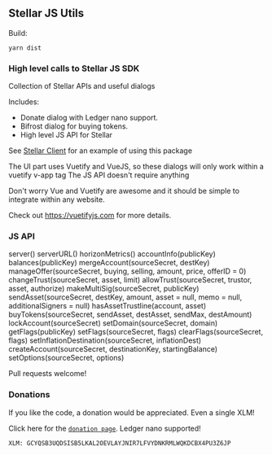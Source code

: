 ## Stellar JS Utils  


Build:
```
yarn dist
```

### High level calls to Stellar JS SDK

Collection of Stellar APIs and useful dialogs

Includes:
+ Donate dialog with Ledger nano support.
+ Bifrost dialog for buying tokens.
+ High level JS API for Stellar
 
See [Stellar Client](https://github.com/StellarKit/stellar-client) for an example of using this package

The UI part uses Vuetify and VueJS, so these dialogs will only work within a vuetify v-app tag
The JS API doesn't require anything

Don't worry Vue and Vuetify are awesome and it should be simple to integrate within any website.

Check out https://vuetifyjs.com for more details.

### JS API

server()
serverURL()
horizonMetrics()
accountInfo(publicKey)
balances(publicKey)
mergeAccount(sourceSecret, destKey)
manageOffer(sourceSecret, buying, selling, amount, price, offerID = 0)
changeTrust(sourceSecret, asset, limit)
allowTrust(sourceSecret, trustor, asset, authorize)
makeMultiSig(sourceSecret, publicKey)
sendAsset(sourceSecret, destKey, amount, asset = null, memo = null, additionalSigners = null)
hasAssetTrustline(account, asset)
buyTokens(sourceSecret, sendAsset, destAsset, sendMax, destAmount)
lockAccount(sourceSecret)
setDomain(sourceSecret, domain)
getFlags(publicKey)
setFlags(sourceSecret, flags)
clearFlags(sourceSecret, flags)
setInflationDestination(sourceSecret, inflationDest)
createAccount(sourceSecret, destinationKey, startingBalance)
setOptions(sourceSecret, options)


Pull requests welcome!

### Donations
If you like the code, a donation would be appreciated. Even a single XLM!

Click here for the [`donation page`](https://stellarkit.io/#/donate). Ledger nano supported!

```
XLM: GCYQSB3UQDSISB5LKAL2OEVLAYJNIR7LFVYDNKRMLWQKDCBX4PU3Z6JP
```
